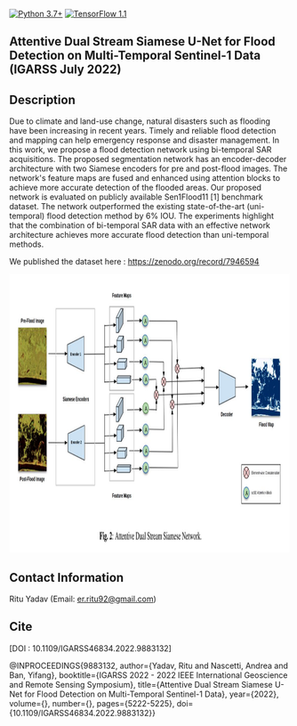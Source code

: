 [![Python 3.7+](https://img.shields.io/badge/python-3.7+-blue.svg)](https://www.python.org/downloads/release/python-376/)
[![TensorFlow 1.1](https://img.shields.io/badge/tensorflow-2.9-blue.svg)](https://github.com/tensorflow/tensorflow/releases/tag/v1.15.2)

## Attentive Dual Stream Siamese U-Net for Flood Detection on Multi-Temporal Sentinel-1 Data (IGARSS July 2022)

## Description
Due to climate and land-use change, natural disasters such as flooding have been increasing in recent years. Timely and reliable flood detection and mapping can help emergency response and disaster management. In this work, we propose a flood detection network using bi-temporal SAR acquisitions. The proposed segmentation network has an encoder-decoder architecture with two Siamese encoders for pre and post-flood images. The network's feature maps are fused and enhanced using attention blocks to achieve more accurate detection of the flooded areas. Our proposed network is evaluated on publicly available Sen1Flood11 [1] benchmark dataset. The network outperformed the existing state-of-the-art (uni-temporal) flood detection method by 6% IOU. The experiments highlight that the combination of bi-temporal SAR data with an effective network architecture achieves more accurate flood detection than uni-temporal methods.

We published the dataset here : https://zenodo.org/record/7946594

<img src="https://github.com/RituYadav92/DAUSAR_Supervised_Change_Detection_Floods_IGARSS2022/blob/main/DAUSAR.JPG" alt="alt text" width="1000" height="500"> 


## Contact Information 
Ritu Yadav (Email: er.ritu92@gmail.com)

## Cite

[DOI : 10.1109/IGARSS46834.2022.9883132]

@INPROCEEDINGS{9883132,
  author={Yadav, Ritu and Nascetti, Andrea and Ban, Yifang},
  booktitle={IGARSS 2022 - 2022 IEEE International Geoscience and Remote Sensing Symposium}, 
  title={Attentive Dual Stream Siamese U-Net for Flood Detection on Multi-Temporal Sentinel-1 Data}, 
  year={2022},
  volume={},
  number={},
  pages={5222-5225},
  doi={10.1109/IGARSS46834.2022.9883132}}
